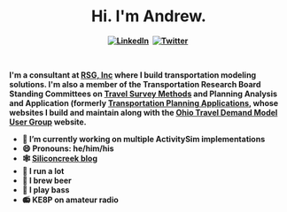 <p>
  <h1 align="center"><b>Hi. I'm Andrew.</h1>
</p>
<p align="center">
<a href="https://www.linkedin.com/in/andrewrohne/"><img src="https://img.shields.io/badge/linkedin-%230077B5.svg?&style=for-the-badge&logo=linkedin&logoColor=white" alt="LinkedIn" /></a>&nbsp;
<a href="https://twitter.com/AndrewTheTM"><img src="https://img.shields.io/badge/Twitter-1DA1F2?style=for-the-badge&logo=twitter&logoColor=white" alt="Twitter" /></a>&nbsp;
</p>
<br />

I'm a consultant at [RSG, Inc](https://rsginc.com/) where I build transportation modeling solutions. I'm also a member of the Transportation Research Board Standing Committees on [Travel Survey Methods](https://www.travelsurveymethods.org/) and Planning Analysis and Application (formerly [Transportation Planning Applications](https://trbappcon.org/), whose websites I build and maintain along with the [Ohio Travel Demand Model User Group](https://www.otdmug.org/) website.

- 🔭 I’m currently working on multiple ActivitySim implementations
- 😄 Pronouns: he/him/his
- 🕸️ [Siliconcreek blog](https://www.siliconcreek.net)
- 🏃 I run a lot
- 🍺 I brew beer
- 🎸 I play bass
- 📻 KE8P on amateur radio 

